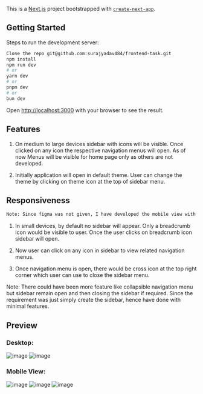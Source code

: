 This is a [Next.js](https://nextjs.org/) project bootstrapped with [`create-next-app`](https://github.com/vercel/next.js/tree/canary/packages/create-next-app).

## Getting Started

Steps to run the development server:

```bash
Clone the repo git@github.com:surajyadav484/frontend-task.git
npm install
npm run dev
# or
yarn dev
# or
pnpm dev
# or
bun dev
```

Open [http://localhost:3000](http://localhost:3000) with your browser to see the result.


## Features

1. On medium to large devices sidebar with icons will be visible. Once clicked on any icon the respective navigation menus will open. As of now Menus will be visible for home page only as others are not developed.

2. Initially application will open in default theme. User can change the theme by clicking on theme icon at the top of sidebar menu.

## Responsiveness

```bash
Note: Since figma was not given, I have developed the mobile view with my perspective.
```

1. In small devices, by default no sidebar will appear. Only a breadcrumb icon would be visible to user. Once the user clicks on breadcrumb icon sidebar will open. 

2. Now user can click on any icon in sidebar to view related navigation menus. 

3. Once navigation menu is open, there would be cross icon at the top right corner which user can use to close the sidebar menu.

Note: There could have been more feature like collapsible navigation menu but sidebar remain open and then closing the sidebar if required. Since the requirement was just simply create the sidebar, hence have done with minimal features.

## Preview
### Desktop:
![image](https://github.com/user-attachments/assets/e749e199-30cd-4830-9b37-9fe02182a47e)
![image](https://github.com/user-attachments/assets/249a8199-cb8b-442c-9e4b-67c3660ce06f)

### Mobile View:
![image](https://github.com/user-attachments/assets/f67516a0-b0f4-4891-9d2f-c7f24ebcb640)
![image](https://github.com/user-attachments/assets/ce4eeada-32b6-4232-ae92-96a78c4b04ed)
![image](https://github.com/user-attachments/assets/40263f61-c0ec-47c0-940d-f346040a3f37)



